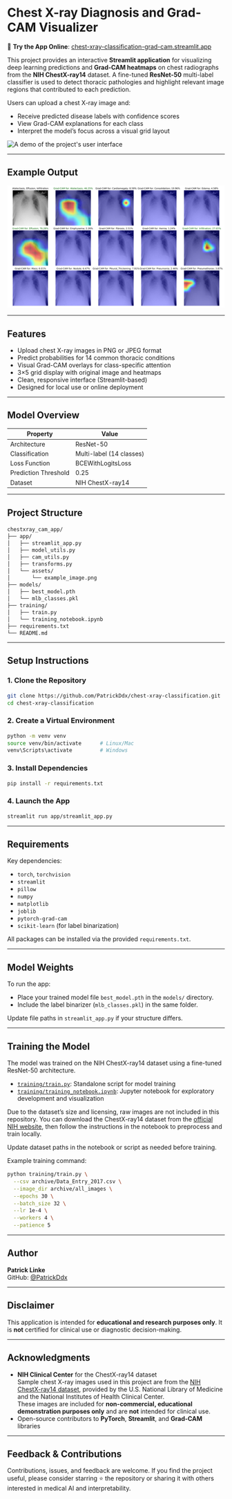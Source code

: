 
# Chest X-ray Diagnosis and Grad-CAM Visualizer

🔗 **Try the App Online**: [chest-xray-classification-grad-cam.streamlit.app](https://chest-xray-classification-grad-cam.streamlit.app/)

This project provides an interactive **Streamlit application** for visualizing deep learning predictions and **Grad-CAM heatmaps** on chest radiographs from the **NIH ChestX-ray14** dataset. A fine-tuned **ResNet-50** multi-label classifier is used to detect thoracic pathologies and highlight relevant image regions that contributed to each prediction.

Users can upload a chest X-ray image and:
- Receive predicted disease labels with confidence scores
- View Grad-CAM explanations for each class
- Interpret the model’s focus across a visual grid layout


![A demo of the project's user interface](app/assets/ChestX-rayDiagnosisStreamlit.gif)

---

## Example Output

![cam-grid-example](app/assets/example_image.png)

---

## Features

- Upload chest X-ray images in PNG or JPEG format
- Predict probabilities for 14 common thoracic conditions
- Visual Grad-CAM overlays for class-specific attention
- 3×5 grid display with original image and heatmaps
- Clean, responsive interface (Streamlit-based)
- Designed for local use or online deployment

---

## Model Overview

| Property        | Value                     |
|----------------|---------------------------|
| Architecture    | ResNet-50                 |
| Classification  | Multi-label (14 classes)  |
| Loss Function   | BCEWithLogitsLoss         |
| Prediction Threshold | 0.25                |
| Dataset         | NIH ChestX-ray14          |

---

## Project Structure

```
chestxray_cam_app/
├── app/
│   ├── streamlit_app.py
│   ├── model_utils.py
│   ├── cam_utils.py
│   ├── transforms.py
│   └── assets/
│       └── example_image.png
├── models/
│   ├── best_model.pth
│   └── mlb_classes.pkl
├── training/
│   ├── train.py
│   └── training_notebook.ipynb
├── requirements.txt
└── README.md

```

---

## Setup Instructions

### 1. Clone the Repository

```bash
git clone https://github.com/PatrickDdx/chest-xray-classification.git
cd chest-xray-classification
```

### 2. Create a Virtual Environment

```bash
python -m venv venv
source venv/bin/activate      # Linux/Mac
venv\Scripts\activate         # Windows
```

### 3. Install Dependencies

```bash
pip install -r requirements.txt
```

### 4. Launch the App

```bash
streamlit run app/streamlit_app.py
```

---

## Requirements

Key dependencies:

- `torch`, `torchvision`
- `streamlit`
- `pillow`
- `numpy`
- `matplotlib`
- `joblib`
- `pytorch-grad-cam`
- `scikit-learn` (for label binarization)

All packages can be installed via the provided `requirements.txt`.

---

## Model Weights

To run the app:

- Place your trained model file `best_model.pth` in the `models/` directory.
- Include the label binarizer (`mlb_classes.pkl`) in the same folder.

Update file paths in `streamlit_app.py` if your structure differs.

---

## Training the Model

The model was trained on the NIH ChestX-ray14 dataset using a fine-tuned ResNet-50 architecture.

- [`training/train.py`](training/train.py): Standalone script for model training
- [`training/training_notebook.ipynb`](training/training_notebook.ipynb): Jupyter notebook for exploratory development and visualization

Due to the dataset’s size and licensing, raw images are not included in this repository. You can download the ChestX-ray14 dataset from the [official NIH website](https://nihcc.app.box.com/v/ChestXray-NIHCC), then follow the instructions in the notebook to preprocess and train locally.

Update dataset paths in the notebook or script as needed before training.

Example training command:

```bash
python training/train.py \
  --csv archive/Data_Entry_2017.csv \
  --image_dir archive/all_images \
  --epochs 30 \
  --batch_size 32 \
  --lr 1e-4 \
  --workers 4 \
  --patience 5 
```

---

## Author

**Patrick Linke**  
GitHub: [@PatrickDdx](https://github.com/PatrickDdx)

---

## Disclaimer

This application is intended for **educational and research purposes only**. It is **not** certified for clinical use or diagnostic decision-making.

---

## Acknowledgments

- **NIH Clinical Center** for the ChestX-ray14 dataset  
  Sample chest X-ray images used in this project are from the [NIH ChestX-ray14 dataset](https://nihcc.app.box.com/v/ChestXray-NIHCC), provided by the U.S. National Library of Medicine and the National Institutes of Health Clinical Center.  
  These images are included for **non-commercial, educational demonstration purposes only** and are **not** intended for clinical use.
- Open-source contributors to **PyTorch**, **Streamlit**, and **Grad-CAM** libraries

---

## Feedback & Contributions

Contributions, issues, and feedback are welcome. If you find the project useful, please consider starring ⭐ the repository or sharing it with others interested in medical AI and interpretability.
